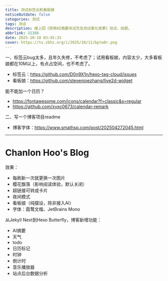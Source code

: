 ```yaml
---
title: 测试标签云和看板娘
noticeOutdate: false
categories: 测试
tags: 测试
description: 接上回《禁用AI摘要测试页及测试美化效果》测试，如题。
abbrlink: 31386
date: 2025-10-10 03:45:33
cover: https://tu.zbhz.org/i/2025/10/11/bptw0r.png
---
```


一、标签云bug太多，且年久失修，不考虑了；试用看板娘，内容太少，大多看板娘都在10M以上，有点占空间，也不考虑了。

* 标签云：https://github.com/D0n9X1n/hexo-tag-cloud/issues
* 看板娘：https://github.com/stevenjoezhang/live2d-widget

能不能加一个日历？

* https://fontawesome.com/icons/calendar?f=classic&s=regular
* https://github.com/xyxc0673/calendar-remark


二、写一个博客项目readme

* 博客字体：https://www.smathsp.com/post/202504272045.html

---


# Chanlon Hoo's Blog

效果：

* 每刷新一次就更换一次图片
* 樱花飘落（影响阅读体验，默认关闭）
* 超链接可转成卡片
* 夜间模式
* 看板娘（纯摆设，除非接入AI）
* 字体：霞鹜文楷、JetBrains Mono 

从Jekyll Next到Hexo Butterfly，博客新增功能：

* AI摘要
* 天气
* todo  
* 日历标记 
* 时钟  
* 倒计时
* 音乐播放器
* 站点后台数据分析

